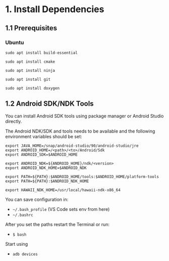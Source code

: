 # 1. Install Dependencies

## 1.1 Prerequisites

### Ubuntu

`sudo apt install build-essential`

`sudo apt install cmake`

`sudo apt install ninja`

`sudo apt install git`

`sudo apt install doxygen`

## 1.2 Android SDK/NDK Tools

You can install Android SDK tools using package manager or Android Studio directly.

The Android NDK/SDK and tools needs to be available and the following environment variables should be set:

```
export JAVA_HOME=/snap/android-studio/90/android-studio/jre
export ANDROID_HOME=/<path>/<to>/Android/Sdk
export ANDROID_SDK=$ANDROID_HOME

export ANDROID_NDK=${ANDROID_HOME}/ndk/<version>
export ANDROID_NDK_HOME=$ANDROID_NDK

export PATH=${PATH}:$ANDROID_HOME/tools:$ANDROID_HOME/platform-tools         
export PATH=${PATH}:$ANDROID_NDK_HOME

export HAWAII_NDK_HOME=/usr/local/hawaii-ndk-x86_64
```

You can save configuration in:

* `~/.bash_profile` (VS Code sets env from here)
* `~/.bashrc`

After you set the paths restart the Terminal or run:

* `$ bash`

Start using

* `adb devices`